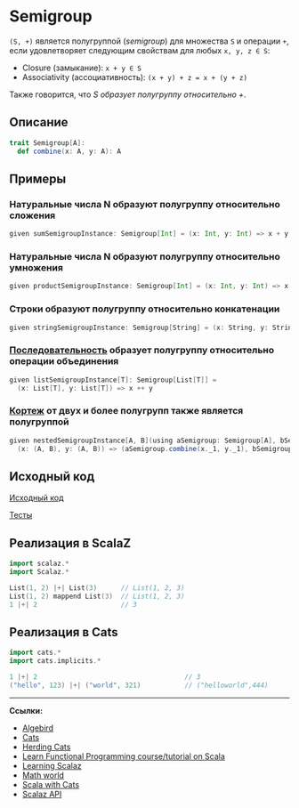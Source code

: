 # Semigroup

`(S, +)` является полугруппой (_semigroup_) для множества `S` и операции `+`, 
если удовлетворяет следующим свойствам для любых `x, y, z ∈ S`:
- Closure (замыкание): `x + y ∈ S`
- Associativity (ассоциативность): `(x + y) + z = x + (y + z)`

Также говорится, что _S образует полугруппу относительно +_.

## Описание

```scala
trait Semigroup[A]:
  def combine(x: A, y: A): A
```

## Примеры

### Натуральные числа N образуют полугруппу относительно сложения

```scala
given sumSemigroupInstance: Semigroup[Int] = (x: Int, y: Int) => x + y
```

### Натуральные числа N образуют полугруппу относительно умножения

```scala
given productSemigroupInstance: Semigroup[Int] = (x: Int, y: Int) => x * y
```

### Строки образуют полугруппу относительно конкатенации

```scala
given stringSemigroupInstance: Semigroup[String] = (x: String, y: String) => x + y
```

### [Последовательность](../../scala/collections) образует полугруппу относительно операции объединения

```scala
given listSemigroupInstance[T]: Semigroup[List[T]] =
  (x: List[T], y: List[T]) => x ++ y
```

### [Кортеж](../../scala/collections/tuple) от двух и более полугрупп также является полугруппой

```scala
given nestedSemigroupInstance[A, B](using aSemigroup: Semigroup[A], bSemigroup: Semigroup[B]): Semigroup[(A, B)] =
  (x: (A, B), y: (A, B)) => (aSemigroup.combine(x._1, y._1), bSemigroup.combine(x._2, y._2))
```

## Исходный код

[Исходный код](https://gitflic.ru/project/artemkorsakov/scalabook/blob?file=examples%2Fsrc%2Fmain%2Fscala%2Ftypeclass%2Fmonoid%2FSemigroup.scala&plain=1)

[Тесты](https://gitflic.ru/project/artemkorsakov/scalabook/blob?file=examples%2Fsrc%2Ftest%2Fscala%2Ftypeclass%2Fmonoid%2FSemigroupSuite.scala)


## Реализация в ScalaZ

```scala
import scalaz.*
import Scalaz.*

List(1, 2) |+| List(3)      // List(1, 2, 3)
List(1, 2) mappend List(3)  // List(1, 2, 3)
1 |+| 2                     // 3
```

## Реализация в Cats

```scala
import cats.*
import cats.implicits.*

1 |+| 2                                     // 3
("hello", 123) |+| ("world", 321)           // ("helloworld",444)
```


---

**Ссылки:**

- [Algebird](https://twitter.github.io/algebird/typeclasses/semigroup.html)
- [Cats](https://typelevel.org/cats/typeclasses/semigroup.html)
- [Herding Cats](http://eed3si9n.com/herding-cats/Semigroup.html)
- [Learn Functional Programming course/tutorial on Scala](https://github.com/dehun/learn-fp)
- [Learning Scalaz](http://eed3si9n.com/learning-scalaz/Monoid.html#Monoid)
- [Math world](https://mathworld.wolfram.com/Semigroup.html)
- [Scala with Cats](https://www.scalawithcats.com/dist/scala-with-cats.html#definition-of-a-semigroup)
- [Scalaz API](https://javadoc.io/doc/org.scalaz/scalaz-core_3/7.3.6/scalaz/Semigroup.html)
